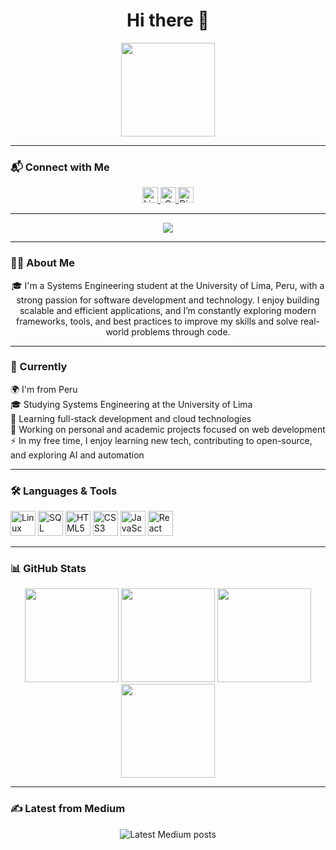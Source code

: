 <h1 align="center">Hi there 👋</h1>

<div align="center">
  <img height="150" src="https://media4.giphy.com/media/v1.Y2lkPTc5MGI3NjExYm9mNDJlYmtudmxldWJjbXVwdjl4N25naWh0NTJuNjViMXBtbmM5bCZlcD12MV9pbnRlcm5hbF9naWZfYnlfaWQmY3Q9Zw/YQitE4YNQNahy/giphy.gif" />
</div>

---

### 📬 Connect with Me

<div align="center">
  <a href="https://www.linkedin.com/" target="_blank">
    <img src="https://img.shields.io/static/v1?message=LinkedIn&logo=linkedin&label=&color=0077B5&logoColor=white&labelColor=&style=for-the-badge" height="25" alt="LinkedIn badge" />
  </a>
  <a href="mailto:your-email@gmail.com" target="_blank">
    <img src="https://img.shields.io/static/v1?message=Gmail&logo=gmail&label=&color=D14836&logoColor=white&labelColor=&style=for-the-badge" height="25" alt="Gmail badge" />
  </a>
  <a href="https://discord.com/users/your-discord-id" target="_blank">
    <img src="https://img.shields.io/static/v1?message=Discord&logo=discord&label=&color=7289DA&logoColor=white&labelColor=&style=for-the-badge" height="25" alt="Discord badge" />
  </a>
</div>

---

<div align="center">
  <img src="https://profile-counter.glitch.me/Alex-byteai/count.svg?" />
</div>

---

### 👨‍💻 About Me

<p align="center">
🎓 I'm a Systems Engineering student at the University of Lima, Peru, with a strong passion for software development and technology. I enjoy building scalable and efficient applications, and I’m constantly exploring modern frameworks, tools, and best practices to improve my skills and solve real-world problems through code.
</p>

---

### 💼 Currently

<p align="left">
🌍 I'm from Peru <br>
🎓 Studying Systems Engineering at the University of Lima <br>
🧠 Learning full-stack development and cloud technologies <br>
🔭 Working on personal and academic projects focused on web development <br>
⚡ In my free time, I enjoy learning new tech, contributing to open-source, and exploring AI and automation
</p>

---

### 🛠️ Languages & Tools

<div align="left">
  <img src="https://cdn.jsdelivr.net/gh/devicons/devicon/icons/linux/linux-original.svg" height="40" alt="Linux" />
  <img src="https://cdn.jsdelivr.net/gh/devicons/devicon/icons/microsoftsqlserver/microsoftsqlserver-plain.svg" height="40" alt="SQL Server" />
  <img src="https://cdn.jsdelivr.net/gh/devicons/devicon/icons/html5/html5-original.svg" height="40" alt="HTML5" />
  <img src="https://cdn.jsdelivr.net/gh/devicons/devicon/icons/css3/css3-original.svg" height="40" alt="CSS3" />
  <img src="https://cdn.jsdelivr.net/gh/devicons/devicon/icons/javascript/javascript-original.svg" height="40" alt="JavaScript" />
  <img src="https://cdn.jsdelivr.net/gh/devicons/devicon/icons/react/react-original.svg" height="40" alt="React" />
</div>

---

### 📊 GitHub Stats

<div align="center">
  <img src="https://github-readme-stats.vercel.app/api?username=Alex-byteai&show_icons=true&theme=merko&include_all_commits=true&count_private=true" height="150" />
  <img src="https://github-readme-stats.vercel.app/api/top-langs/?username=Alex-byteai&layout=compact&langs_count=5&theme=merko" height="150" />
  <img src="https://streak-stats.demolab.com?user=Alex-byteai&theme=merko&hide_border=false" height="150" />
  <img src="https://github-profile-trophy.vercel.app/?username=Alex-byteai&theme=matrix&margin-w=8&margin-h=8" height="150" />
</div>

---

### ✍️ Latest from Medium

<div align="center">
  <img src="https://github-read-medium-git-main.pahlevikun.vercel.app/latest?limit=4&username=Alex-byteai&theme=merko" alt="Latest Medium posts" />
</div>
